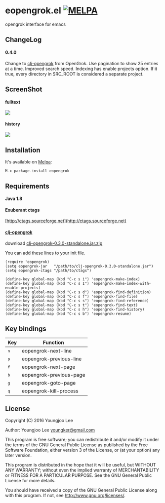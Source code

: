 # eopengrok.el [![MELPA](http://melpa.org/packages/eopengrok-badge.svg)](http://melpa.org/#/eopengrok)

opengrok interface for emacs

## ChangeLog

#### 0.4.0
Change to [clj-opengrok](https://github.com/youngker/clj-opengrok) from OpenGrok.
Use pagination to show 25 entries at a time.
Improved search speed.
Indexing has enable projects option. If it true, every directory in SRC_ROOT is considered a separate project.

## ScreenShot

#### fulltext
<img align="center" src="https://raw.github.com/youngker/eopengrok.el/master/img/fulltext.png">

#### history
<img align="center" src="https://raw.github.com/youngker/eopengrok.el/master/img/history.png">

## Installation

It's available on [Melpa](https://melpa.org/):

    M-x package-install eopengrok

## Requirements

#### Java 1.8

#### Exuberant ctags
  [http://ctags.sourceforge.net](http://ctags.sourceforge.net)

#### [clj-opengrok](https://github.com/youngker/clj-opengrok)
  download [clj-opengrok-0.3.0-standalone.jar.zip](https://github.com/youngker/clj-opengrok/files/126413/clj-opengrok-0.3.0-standalone.jar.zip)

You can add these lines to your init file.

```elisp
(require 'eopengrok)
(setq eopengrok-jar   "/path/to/clj-opengrok-0.3.0-standalone.jar")
(setq eopengrok-ctags "/path/to/ctags")

(define-key global-map (kbd "C-c s i") 'eopengrok-make-index)
(define-key global-map (kbd "C-c s I") 'eopengrok-make-index-with-enable-projects)
(define-key global-map (kbd "C-c s d") 'eopengrok-find-definition)
(define-key global-map (kbd "C-c s f") 'eopengrok-find-file)
(define-key global-map (kbd "C-c s s") 'eopengrok-find-reference)
(define-key global-map (kbd "C-c s t") 'eopengrok-find-text)
(define-key global-map (kbd "C-c s h") 'eopengrok-find-history)
(define-key global-map (kbd "C-c s b") 'eopengrok-resume)
```

## Key bindings

Key | Function
--- | --------
<kbd>n</kbd> | eopengrok-next-line
<kbd>p</kbd> | eopengrok-previous-line
<kbd>f</kbd> | eopengrok-next-page
<kbd>b</kbd> | eopengrok-previous-page
<kbd>g</kbd> | eopengrok-goto-page
<kbd>q</kbd> | eopengrok-kill-process

## License

Copyright (C) 2016 Youngjoo Lee

Author: Youngjoo Lee <youngker@gmail.com>

This program is free software; you can redistribute it and/or modify
it under the terms of the GNU General Public License as published by
the Free Software Foundation, either version 3 of the License, or
(at your option) any later version.

This program is distributed in the hope that it will be useful,
but WITHOUT ANY WARRANTY; without even the implied warranty of
MERCHANTABILITY or FITNESS FOR A PARTICULAR PURPOSE.  See the
GNU General Public License for more details.

You should have received a copy of the GNU General Public License
along with this program.  If not, see <http://www.gnu.org/licenses/>.
